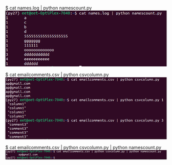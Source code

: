 

$ cat names.log | python namescount.py
![namecount](./images/namelog.png)



$ cat emailcomments.csv | python csvcolumn.py
![namecount](./images/csv1.png)



$ cat emailcomments.csv | python csvcolumn.py | python namescount.py 
![namecount](./images/csv2.png)

